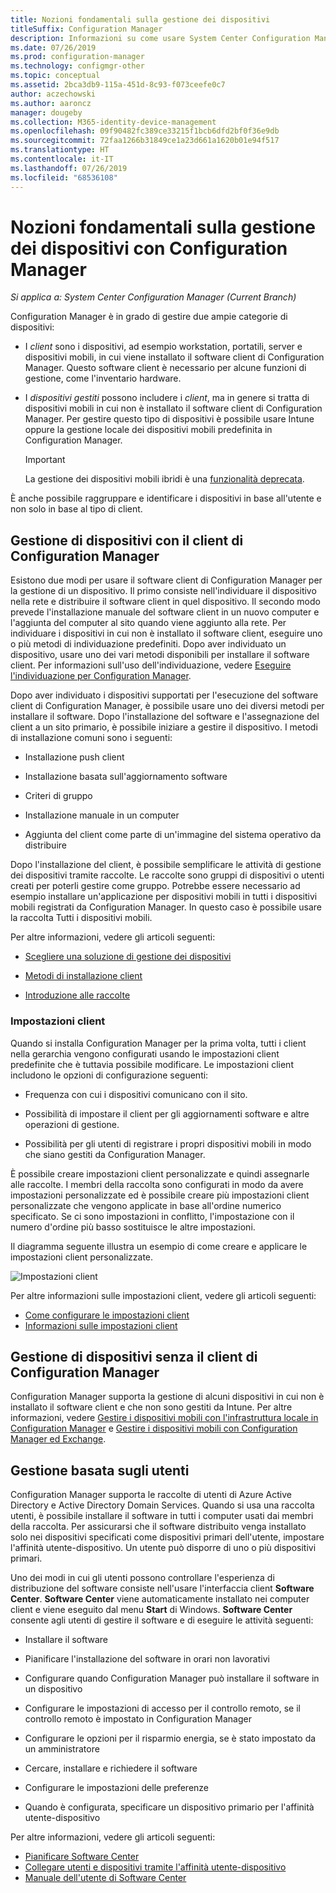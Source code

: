 ```yaml
---
title: Nozioni fondamentali sulla gestione dei dispositivi
titleSuffix: Configuration Manager
description: Informazioni su come usare System Center Configuration Manager per gestire i dispositivi.
ms.date: 07/26/2019
ms.prod: configuration-manager
ms.technology: configmgr-other
ms.topic: conceptual
ms.assetid: 2bca3db9-115a-451d-8c93-f073ceefe0c7
author: aczechowski
ms.author: aaroncz
manager: dougeby
ms.collection: M365-identity-device-management
ms.openlocfilehash: 09f90482fc389ce33215f1bcb6dfd2bf0f36e9db
ms.sourcegitcommit: 72faa1266b31849ce1a23d661a1620b01e94f517
ms.translationtype: HT
ms.contentlocale: it-IT
ms.lasthandoff: 07/26/2019
ms.locfileid: "68536108"
---
```

# <a name="fundamentals-of-managing-devices-with-configuration-manager"></a>Nozioni fondamentali sulla gestione dei dispositivi con Configuration Manager

*Si applica a: System Center Configuration Manager (Current Branch)*

Configuration Manager è in grado di gestire due ampie categorie di dispositivi:

- I *client* sono i dispositivi, ad esempio workstation, portatili, server e dispositivi mobili, in cui viene installato il software client di Configuration Manager. Questo software client è necessario per alcune funzioni di gestione, come l'inventario hardware.  

- I *dispositivi gestiti* possono includere i *client*, ma in genere si tratta di dispositivi mobili in cui non è installato il software client di Configuration Manager. Per gestire questo tipo di dispositivi è possibile usare Intune oppure la gestione locale dei dispositivi mobili predefinita in Configuration Manager.

    > [!Important]  
    > La gestione dei dispositivi mobili ibridi è una [funzionalità deprecata](/sccm/mdm/understand/hybrid-mobile-device-management).

È anche possibile raggruppare e identificare i dispositivi in base all'utente e non solo in base al tipo di client.

## <a name="managing-devices-with-the-configuration-manager-client"></a>Gestione di dispositivi con il client di Configuration Manager

Esistono due modi per usare il software client di Configuration Manager per la gestione di un dispositivo. Il primo consiste nell'individuare il dispositivo nella rete e distribuire il software client in quel dispositivo. Il secondo modo prevede l'installazione manuale del software client in un nuovo computer e l'aggiunta del computer al sito quando viene aggiunto alla rete. Per individuare i dispositivi in cui non è installato il software client, eseguire uno o più metodi di individuazione predefiniti. Dopo aver individuato un dispositivo, usare uno dei vari metodi disponibili per installare il software client. Per informazioni sull'uso dell'individuazione, vedere [Eseguire l'individuazione per Configuration Manager](/sccm/core/servers/deploy/configure/run-discovery).  

Dopo aver individuato i dispositivi supportati per l'esecuzione del software client di Configuration Manager, è possibile usare uno dei diversi metodi per installare il software. Dopo l'installazione del software e l'assegnazione del client a un sito primario, è possibile iniziare a gestire il dispositivo. I metodi di installazione comuni sono i seguenti:

- Installazione push client

- Installazione basata sull'aggiornamento software

- Criteri di gruppo

- Installazione manuale in un computer

- Aggiunta del client come parte di un'immagine del sistema operativo da distribuire  

Dopo l'installazione del client, è possibile semplificare le attività di gestione dei dispositivi tramite raccolte. Le raccolte sono gruppi di dispositivi o utenti creati per poterli gestire come gruppo. Potrebbe essere necessario ad esempio installare un'applicazione per dispositivi mobili in tutti i dispositivi mobili registrati da Configuration Manager. In questo caso è possibile usare la raccolta Tutti i dispositivi mobili.  

Per altre informazioni, vedere gli articoli seguenti:  

- [Scegliere una soluzione di gestione dei dispositivi](/sccm/core/plan-design/choose-a-device-management-solution)  

- [Metodi di installazione client](/sccm/core/clients/deploy/plan/client-installation-methods)  

- [Introduzione alle raccolte](/sccm/core/clients/manage/collections/introduction-to-collections)  

### <a name="client-settings"></a>Impostazioni client

Quando si installa Configuration Manager per la prima volta, tutti i client nella gerarchia vengono configurati usando le impostazioni client predefinite che è tuttavia possibile modificare. Le impostazioni client includono le opzioni di configurazione seguenti:

- Frequenza con cui i dispositivi comunicano con il sito.

- Possibilità di impostare il client per gli aggiornamenti software e altre operazioni di gestione.

- Possibilità per gli utenti di registrare i propri dispositivi mobili in modo che siano gestiti da Configuration Manager.  

È possibile creare impostazioni client personalizzate e quindi assegnarle alle raccolte. I membri della raccolta sono configurati in modo da avere impostazioni personalizzate ed è possibile creare più impostazioni client personalizzate che vengono applicate in base all'ordine numerico specificato. Se ci sono impostazioni in conflitto, l'impostazione con il numero d'ordine più basso sostituisce le altre impostazioni.  

Il diagramma seguente illustra un esempio di come creare e applicare le impostazioni client personalizzate.  

![Impostazioni client](media/ClientSettings.gif)  

Per altre informazioni sulle impostazioni client, vedere gli articoli seguenti:

- [Come configurare le impostazioni client](/sccm/core/clients/deploy/configure-client-settings)
- [Informazioni sulle impostazioni client](/sccm/core/clients/deploy/about-client-settings)


## <a name="managing-devices-without-the-configuration-manager-client"></a>Gestione di dispositivi senza il client di Configuration Manager

Configuration Manager supporta la gestione di alcuni dispositivi in cui non è installato il software client e che non sono gestiti da Intune. Per altre informazioni, vedere [Gestire i dispositivi mobili con l'infrastruttura locale in Configuration Manager](/sccm/mdm/understand/manage-mobile-devices-with-on-premises-infrastructure) e [Gestire i dispositivi mobili con Configuration Manager ed Exchange](/sccm/mdm/deploy-use/manage-mobile-devices-with-exchange-activesync).  

## <a name="user-based-management"></a>Gestione basata sugli utenti

Configuration Manager supporta le raccolte di utenti di Azure Active Directory e Active Directory Domain Services. Quando si usa una raccolta utenti, è possibile installare il software in tutti i computer usati dai membri della raccolta. Per assicurarsi che il software distribuito venga installato solo nei dispositivi specificati come dispositivi primari dell'utente, impostare l'affinità utente-dispositivo. Un utente può disporre di uno o più dispositivi primari.  

Uno dei modi in cui gli utenti possono controllare l'esperienza di distribuzione del software consiste nell'usare l'interfaccia client **Software Center**. **Software Center** viene automaticamente installato nei computer client e viene eseguito dal menu **Start** di Windows. **Software Center** consente agli utenti di gestire il software e di eseguire le attività seguenti:  

- Installare il software  

- Pianificare l'installazione del software in orari non lavorativi  

- Configurare quando Configuration Manager può installare il software in un dispositivo  

- Configurare le impostazioni di accesso per il controllo remoto, se il controllo remoto è impostato in Configuration Manager  

- Configurare le opzioni per il risparmio energia, se è stato impostato da un amministratore  

- Cercare, installare e richiedere il software

- Configurare le impostazioni delle preferenze

- Quando è configurata, specificare un dispositivo primario per l'affinità utente-dispositivo

Per altre informazioni, vedere gli articoli seguenti:

- [Pianificare Software Center](/sccm/apps/plan-design/plan-for-software-center)
- [Collegare utenti e dispositivi tramite l'affinità utente-dispositivo](/sccm/apps/deploy-use/link-users-and-devices-with-user-device-affinity)
- [Manuale dell'utente di Software Center](/sccm/core/understand/software-center)
